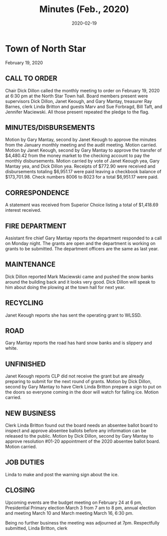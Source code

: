﻿---
title: Minutes (Feb., 2020)
date: 2020-02-19
blog_post: true
tags: 
sidebar: auto
---

# Town of North Star
February 19, 2020

## CALL TO ORDER
Chair Dick Dillon called the monthly meeting to order on February 19, 2020 at 6:30 pm at the North Star Town hall.  Board members present were supervisors Dick Dillon, Janet Keough, and Gary Mantay, treasurer Ray Barnes, clerk Linda Britton and guests Marv and Sue Forbragd, Bill Taft, and Jennifer Maciewski.  All those present repeated the pledge to the flag.

## MINUTES/DISBURSEMENTS
Motion by Gary Mantay, second by Janet Keough to approve the minutes from the January monthly meeting and the audit meeting.  Motion carried.  Motion by Janet Keough, second by Gary Mantay to approve the transfer of $4,480.42 from the money market to the checking account to pay the monthly disbursements.  Motion carried by vote of Janet Keough yea, Gary Mantay yea, and Dick Dillon yea.  Receipts of $772.90 were received and disbursements totaling $6,951.17 were paid leaving a checkbook balance of $173,701.98.  Check numbers 8006 to 8023 for a total $6,951.17 were paid.

## CORRESPONDENCE
A statement was received from Superior Choice listing a total of $1,418.69 interest received.

## FIRE DEPARTMENT
Assistant fire chief Gary Mantay reports the department responded to a call on Monday night.  The grants are open and the department is working on grants to be submitted.  The department officers are the same as last year.  

## MAINTENANCE
Dick Dillon reported Mark Maciewski came and pushed the snow banks around the building back and it looks very good.  Dick Dillon will speak to him about doing the plowing at the town hall for next year.

## RECYCLING
Janet Keough reports she has sent the operating grant to WLSSD.

## ROAD
Gary Mantay reports the road has hard snow banks and is slippery and white.

## UNFINISHED
Janet Keough reports CLP did not receive the grant but are already preparing to submit for the next round of grants.
Motion by Dick Dillon, second by Gary Mantay to have Clerk Linda Britton prepare a sign to put on the doors so everyone coming in the door will watch for falling ice.  Motion carried.

## NEW BUSINESS
Clerk Linda Britton found out the board needs an absentee ballot board to inspect and approve absentee ballots before any information can be released to the public.  Motion by Dick Dillon, second by Gary Mantay to approve resolution  #01-20 appointment of the 2020 absentee ballot board.  Motion carried.

## JOB DUTIES
Linda to make and post the warning sign about the ice.

## CLOSING
Upcoming events are the budget meeting on February 24 at 6 pm, Presidential Primary election March 3 from 7 am to 8 pm, annual election and meeting March 10 and March meeting March 16, 6:30 pm.

Being no further business the meeting was adjourned at 7pm.
Respectfully submitted,
Linda Britton, clerk
